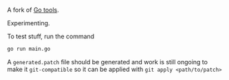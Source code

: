 A fork of [Go tools](golang.org/x/tools).

Experimenting.

To test stuff, run the command

```sh
go run main.go
```

A `generated.patch` file should be generated and work is still ongoing to make it `git-compatible` so it can be applied with `git apply <path/to/patch>`